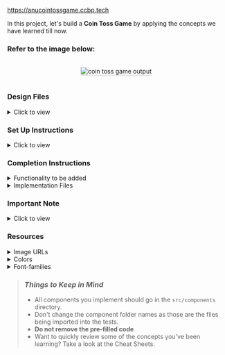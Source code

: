 https://anucointossgame.ccbp.tech


In this project, let's build a **Coin Toss Game** by applying the concepts we have learned till now.

### Refer to the image below:

<br/>
<div style="text-align: center;">
    <img src="https://assets.ccbp.in/frontend/content/react-js/coin-toss-game-output.gif" alt="coin toss game output" style="max-width:70%;box-shadow:0 2.8px 2.2px rgba(0, 0, 0, 0.12)">
</div>
<br/>

### Design Files

<details>
<summary>Click to view</summary>

- [Extra Small (Size < 576px) and Small (Size >= 576px)](https://assets.ccbp.in/frontend/content/react-js/coin-toss-game-sm-output.png)
- [Medium (Size >= 768px), Large (Size >= 992px) and Extra Large (Size >= 1200px)](https://assets.ccbp.in/frontend/content/react-js/coin-toss-game-lg-output.png)

</details>

### Set Up Instructions

<details>
<summary>Click to view</summary>

- Download dependencies by running `npm install`
- Start up the app using `npm start`
</details>

### Completion Instructions

<details>
<summary>Functionality to be added</summary>
<br/>

The app must have the following functionalities

- Initially, the app should have heads image and total, heads, tails counts as **0**
- When the **Toss Coin** button is clicked, then the toss result should be generated using the below expression

  ```
  const tossResult = Math.floor(Math.random() * 2)
  ```

- If the number generated from the given expression is `0` then the result should be `heads` or else the result should be `tails`
- When the **Toss Coin** is clicked, and the result is `heads` then
  - The heads image should be displayed
  - The heads count should be incremented by one
  - The total should be incremented by one
- When the **Toss Coin** is clicked, and the result is `tails` then
  - The tails image should be displayed
  - The tails count should be incremented by one
  - The total should be incremented by one

</details>

<details>
<summary>Implementation Files</summary>
<br/>

Use these files to complete the implementation:

- `src/components/CoinToss/index.js`
- `src/components/CoinToss/index.css`
</details>

### Important Note

<details>
<summary>Click to view</summary>

<br/>

**The following instructions are required for the tests to pass**

- The toss result image should have the alt attribute value as **toss result**

</details>

### Resources

<details>
<summary>Image URLs</summary>

- [https://assets.ccbp.in/frontend/react-js/heads-img.png](https://assets.ccbp.in/frontend/react-js/heads-img.png)
- [https://assets.ccbp.in/frontend/react-js/tails-img.png](https://assets.ccbp.in/frontend/react-js/tails-img.png)

</details>

<details>
<summary>Colors</summary>

<br/>

<div style="background-color: #e2a139; width: 150px; padding: 10px; color: white">Hex: #e2a139</div>
<div style="background-color: #f9d423; width: 150px; padding: 10px; color: black">Hex: #f9d423</div>
<div style="background-color: #ffffff; width: 150px; padding: 10px; color: black">Hex: #ffffff</div>
<div style="background-color: #a35200; width: 150px; padding: 10px; color: white">Hex: #a35200</div>
<div style="background-color: #334155; width: 150px; padding: 10px; color: white">Hex: #334155</div>
<div style="background-color: #475569; width: 150px; padding: 10px; color: white">Hex: #475569</div>

</details>

<details>
<summary>Font-families</summary>

- Roboto

</details>

> ### _Things to Keep in Mind_
>
> - All components you implement should go in the `src/components` directory.
> - Don't change the component folder names as those are the files being imported into the tests.
> - **Do not remove the pre-filled code**
> - Want to quickly review some of the concepts you’ve been learning? Take a look at the Cheat Sheets.
